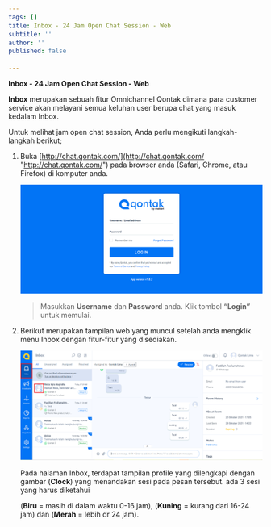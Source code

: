 ```yaml
---
tags: []
title: Inbox - 24 Jam Open Chat Session - Web
subtitle: ''
author: ''
published: false

---
```

**Inbox - 24 Jam Open Chat Session - Web**

**Inbox** merupakan sebuah fitur Omnichannel Qontak dimana para customer service akan melayani semua keluhan user berupa chat yang masuk kedalam Inbox.

Untuk melihat jam open chat session, Anda perlu mengikuti langkah-langkah berikut;

1. Buka [http://chat.qontak.com/](http://chat.qontak.com/ "http://chat.qontak.com/") pada browser anda (Safari, Chrome, atau Firefox) di komputer anda.

   ![](/uploads/login-qontak-c.png)

   > Masukkan **Username** dan **Password** anda. Klik tombol **“Login”** untuk memulai.
2. Berikut merupakan tampilan web yang muncul setelah anda mengklik menu Inbox dengan fitur-fitur yang disediakan.

   ![](/uploads/chatsession.PNG)

   Pada halaman Inbox, terdapat tampilan profile yang dilengkapi dengan gambar (**Clock**) yang menandakan sesi pada pesan tersebut. ada 3 sesi yang harus diketahui

   (**Biru** = masih di dalam waktu 0-16 jam), (**Kuning** = kurang dari 16-24 jam) dan (**Merah** = lebih dr 24 jam).
